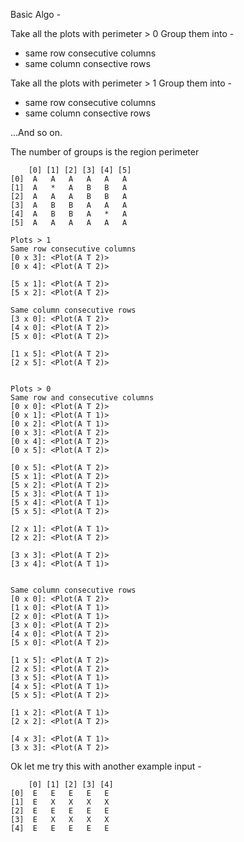 Basic Algo -

Take all the plots with perimeter > 0
Group them into -
  * same row consecutive columns
  * same column consective rows

Take all the plots with perimeter > 1
Group them into -
  * same row consecutive columns
  * same column consective rows

...And so on.

The number of groups is the region perimeter

```
    [0] [1] [2] [3] [4] [5]
[0]  A   A   A   A   A   A
[1]  A   *   A   B   B   A
[2]  A   A   A   B   B   A
[3]  A   B   B   A   A   A
[4]  A   B   B   A   *   A
[5]  A   A   A   A   A   A
```

```
Plots > 1
Same row consecutive columns
[0 x 3]: <Plot(A T 2)>
[0 x 4]: <Plot(A T 2)>

[5 x 1]: <Plot(A T 2)>
[5 x 2]: <Plot(A T 2)>

Same column consecutive rows
[3 x 0]: <Plot(A T 2)>
[4 x 0]: <Plot(A T 2)>
[5 x 0]: <Plot(A T 2)>

[1 x 5]: <Plot(A T 2)>
[2 x 5]: <Plot(A T 2)>


Plots > 0
Same row and consecutive columns
[0 x 0]: <Plot(A T 2)>
[0 x 1]: <Plot(A T 1)>
[0 x 2]: <Plot(A T 1)>
[0 x 3]: <Plot(A T 2)>
[0 x 4]: <Plot(A T 2)>
[0 x 5]: <Plot(A T 2)>

[0 x 5]: <Plot(A T 2)>
[5 x 1]: <Plot(A T 2)>
[5 x 2]: <Plot(A T 2)>
[5 x 3]: <Plot(A T 1)>
[5 x 4]: <Plot(A T 1)>
[5 x 5]: <Plot(A T 2)>

[2 x 1]: <Plot(A T 1)>
[2 x 2]: <Plot(A T 2)>

[3 x 3]: <Plot(A T 2)>
[3 x 4]: <Plot(A T 1)>


Same column consecutive rows
[0 x 0]: <Plot(A T 2)>
[1 x 0]: <Plot(A T 1)>
[2 x 0]: <Plot(A T 1)>
[3 x 0]: <Plot(A T 2)>
[4 x 0]: <Plot(A T 2)>
[5 x 0]: <Plot(A T 2)>

[1 x 5]: <Plot(A T 2)>
[2 x 5]: <Plot(A T 2)>
[3 x 5]: <Plot(A T 1)>
[4 x 5]: <Plot(A T 1)>
[5 x 5]: <Plot(A T 2)>

[1 x 2]: <Plot(A T 1)>
[2 x 2]: <Plot(A T 2)>

[4 x 3]: <Plot(A T 1)>
[3 x 3]: <Plot(A T 2)>
```

Ok let me try this with another example  input -
```
    [0] [1] [2] [3] [4]
[0]  E   E   E   E   E
[1]  E   X   X   X   X
[2]  E   E   E   E   E
[3]  E   X   X   X   X
[4]  E   E   E   E   E
```

